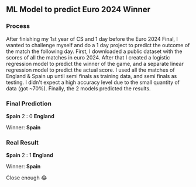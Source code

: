 ## ML Model to predict Euro 2024 Winner
### Process
After finishing my 1st year of CS and 1 day before the Euro 2024 Final, I wanted to challenge myself and do a 1 day project to predict the outcome of the match the following day.
First, I downloaded a public dataset with the scores of all the matches in euro 2024. 
After that I created a logistic regression model to predict the winner of the game, and a separate linear regression model to predict the actual score.
I used all the matches of England & Spain up until semi finals as training data, and semi finals as testing. I didn't expect a high accuracy level due to the small quantity of data (got ~70%).
Finally, the 2 models predicted the results.
   

### Final Prediction
**Spain** 2 : 0 **England**

Winner: **Spain**

### Real Result
**Spain** 2 : 1 **England**

Winner: **Spain**



Close enough 😂
